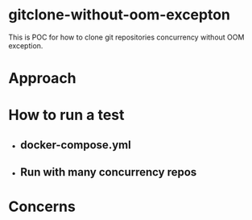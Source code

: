 # gitclone-without-oom-excepton
This is POC for how to clone git repositories concurrency without OOM exception.

# Approach 

# How to run a test

* ## docker-compose.yml
* ## Run with many concurrency repos 

# Concerns 
